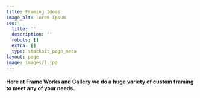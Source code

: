 ```yaml
---
title: Framing Ideas
image_alt: lorem-ipsum
seo:
  title: ''
  description: ''
  robots: []
  extra: []
  type: stackbit_page_meta
layout: page
image: images/1.jpg
---
```

#### Here at Frame Works and Gallery we do a huge variety of custom framing to meet any of your needs.
